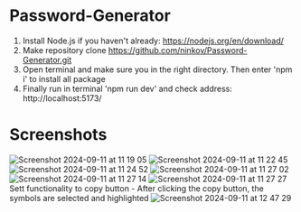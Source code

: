 # Password-Generator
1. Install Node.js if you haven't already: https://nodejs.org/en/download/
2. Make repository clone https://github.com/ninkov/Password-Generator.git
3. Open terminal and make sure you in the right directory. Then enter 'npm i' to install all package
4. Finally run in terminal 'npm run dev'  and check address: http://localhost:5173/ 


# Screenshots

![Screenshot 2024-09-11 at 11 19 05](https://github.com/user-attachments/assets/523fe58b-1a16-49d9-8528-7353e47367b4)
![Screenshot 2024-09-11 at 11 22 45](https://github.com/user-attachments/assets/0ffc1951-87e4-4740-bf29-fefb1bcdae73)
![Screenshot 2024-09-11 at 11 24 52](https://github.com/user-attachments/assets/19d2576b-c96f-43e4-a9ac-a5b81ead361f)
![Screenshot 2024-09-11 at 11 27 02](https://github.com/user-attachments/assets/2a939021-c334-4f2d-97d7-414518d4ed69)
![Screenshot 2024-09-11 at 11 27 14](https://github.com/user-attachments/assets/e0cebcf8-1a32-4c86-8248-032fb1ecda01)
![Screenshot 2024-09-11 at 11 27 27](https://github.com/user-attachments/assets/f1bfb9f4-ec64-4a5f-b8d4-d2bc13e54b14)
Sett functionality to copy button - After clicking the copy button, the symbols are selected and highlighted
![Screenshot 2024-09-11 at 12 47 29](https://github.com/user-attachments/assets/a097f491-10ac-487d-8bed-0e6c185c81d7)

